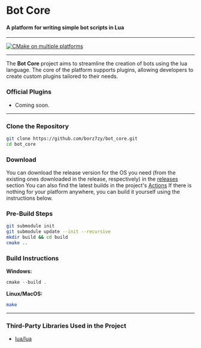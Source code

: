 # Bot Core
#### A platform for writing simple bot scripts in Lua
---

[![CMake on multiple platforms](https://github.com/borz7zy/bot_core/actions/workflows/cmake-multi-platform.yml/badge.svg)](https://github.com/borz7zy/bot_core/actions/workflows/cmake-multi-platform.yml)

---

The **Bot Core** project aims to streamline the creation of bots using the lua language. The core of the platform supports plugins, allowing developers to create custom plugins tailored to their needs.

### Official Plugins
- Coming soon.

---

### Clone the Repository
```bash
git clone https://github.com/borz7zy/bot_core.git
cd bot_core
```

### Download
You can download the release version for the OS you need (from the existing ones downloaded in the release, respectively) in the [releases](https://github.com/borz7zy/bot_core/releases) section
You can also find the latest builds in the project's [Actions](https://github.com/borz7zy/bot_core/actions/workflows/cmake-multi-platform.yml)
If there is nothing for your platform anywhere, you can build it yourself using the instructions below.

### Pre-Build Steps
```bash
git submodule init
git submodule update --init --recursive
mkdir build && cd build
cmake ..
```

### Build Instructions
**Windows:**
```powershell
cmake --build .
```

**Linux/MacOS:**
```bash
make
```

---

### Third-Party Libraries Used in the Project
- [lua/lua](https://github.com/lua/lua)